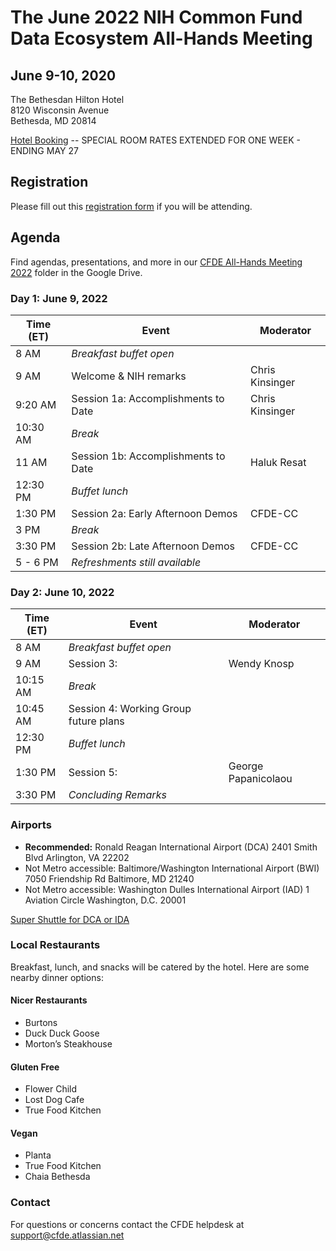 # The June 2022 NIH Common Fund Data Ecosystem All-Hands Meeting

## June 9-10, 2020

The Bethesdan Hilton Hotel <br/>
8120 Wisconsin Avenue <br/>
Bethesda, MD 20814 <br/>

[Hotel Booking](https://nam02.safelinks.protection.outlook.com/?url=https%3A%2F%2Fwww.hilton.com%2Fen%2Fbook%2Freservation%2Fdeeplink%2F%3Fctyhocn%3DWASBAUP%26groupCode%3DAH6%26arrivaldate%3D2022-06-08%26departuredate%3D2022-06-10%26cid%3DOM%2CWW%2CHILTONLINK%2CEN%2CDirectLink%26fromId%3DHILTONLINKDIRECT&data=05%7C01%7CMimi.Dejene%40Hilton.com%7C8403fcb5fabd491490e108da2ecf5d79%7C660292d2cfd54a3db7a7e8f7ee458a0a%7C0%7C0%7C637873765403587842%7CUnknown%7CTWFpbGZsb3d8eyJWIjoiMC4wLjAwMDAiLCJQIjoiV2luMzIiLCJBTiI6Ik1haWwiLCJXVCI6Mn0%3D%7C3000%7C%7C%7C&sdata=%2FAZpUm%2FxyBJdoMbEMZ4XuVjXVTpMUV68kLusvRWy%2FEw%3D&reserved=0) -- SPECIAL ROOM RATES EXTENDED FOR ONE WEEK - ENDING MAY 27

## Registration

Please fill out this [registration form](https://forms.gle/XYerABGPdPyoJgNR7) if you will be attending.

## Agenda

Find agendas, presentations, and more in our [CFDE All-Hands Meeting 2022](https://drive.google.com/drive/folders/13NhWKYlPKPiZ5V8sob67CLU9F9g4Fx_0?usp=sharing) folder in the Google Drive.

### Day 1: June 9, 2022

| Time (ET) |  Event | Moderator |  
| --- | --- | --- |
| 8 AM  | _Breakfast buffet open_ |
| 9 AM  | Welcome  & NIH remarks | Chris Kinsinger |  
| 9:20 AM | Session 1a: Accomplishments to Date | Chris Kinsinger | 
| 10:30 AM  | _Break_ | | 
| 11 AM  | Session 1b: Accomplishments to Date | Haluk Resat | 
| 12:30 PM  | _Buffet lunch_ | | 
| 1:30 PM  | Session 2a: Early Afternoon Demos | CFDE-CC  | 
| 3 PM  | _Break_ | | 
| 3:30 PM  | Session 2b: Late Afternoon Demos |  CFDE-CC  | 
| 5 - 6 PM| _Refreshments still available_ | | 

### Day 2: June 10, 2022

| Time (ET) |  Event | Moderator |  
| --- | --- | --- |
| 8 AM  | _Breakfast buffet open_ |
| 9 AM  | Session 3:  | Wendy Knosp |  
| 10:15 AM  | _Break_ | | 
| 10:45 AM  | Session 4: Working Group future plans |   | 
| 12:30 PM  | _Buffet lunch_ | | 
| 1:30 PM  | Session 5:   | George Papanicolaou  | 
| 3:30 PM  | _Concluding Remarks_ |    | 



### Airports

- **Recommended:** Ronald Reagan International Airport (DCA) 2401 Smith Blvd  Arlington, VA 22202  
- Not Metro accessible: Baltimore/Washington International Airport (BWI) 7050 Friendship Rd Baltimore, MD 21240  
- Not Metro accessible: Washington Dulles International Airport (IAD) 1 Aviation Circle Washington, D.C. 20001  

[Super Shuttle for DCA or IDA](https://www.supershuttle.com/locations/washington-dca-iad/)

### Local Restaurants

Breakfast, lunch, and snacks will be catered by the hotel. Here are some nearby dinner options:

#### Nicer Restaurants

- Burtons
- Duck Duck Goose
- Morton’s Steakhouse

#### Gluten Free

- Flower Child
- Lost Dog Cafe
- True Food Kitchen

#### Vegan

- Planta
- True Food Kitchen
- Chaia  Bethesda

### Contact

For questions or concerns contact the CFDE helpdesk at [support@cfde.atlassian.net](mailto:support@cfde.atlassian.net)
